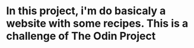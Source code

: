 # In this project, i'm do basicaly a website with some recipes. This is a challenge of The Odin Project